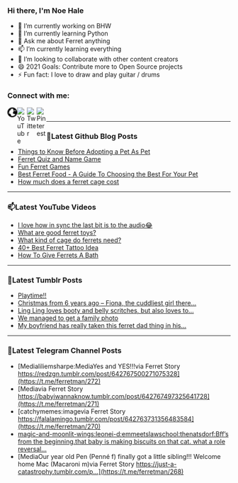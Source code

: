 ### Hi there, I'm Noe Hale

- 🔭 I’m currently working on BHW
- 🌱 I’m currently learning Python
- 💬 Ask me about Ferret anything
- 📫 I’m currently learning everything
- 🔭 I’m looking to collaborate with other content creators
- 😄 2021 Goals: Contribute more to Open Source projects
- ⚡ Fun fact: I love to draw and play guitar / drums

### Connect with me:

[<img align="left" alt="ferretvoice.com" width="22px" src="https://raw.githubusercontent.com/iconic/open-iconic/master/svg/globe.svg" />](https://ferretvoice.com)
[<img align="left" alt="YouTube" width="22px" src="https://cdn.jsdelivr.net/npm/simple-icons@v3/icons/youtube.svg" />](https://www.youtube.com/channel/UCk665XTfaMLVwFVWUmgnDiw)
[<img align="left" alt="Twitter" width="22px" src="https://cdn.jsdelivr.net/npm/simple-icons@v3/icons/twitter.svg" />](https://twitter.com/voiceferret)
[<img align="left" alt="Pinterest" width="22px" src="https://cdn.jsdelivr.net/npm/simple-icons@v3/icons/pinterest.svg" />](https://www.pinterest.com/voiceferret/)

<br />

---
### 🔭Latest Github Blog Posts
<!-- GITHUB:START -->
- [Things to Know Before Adopting a Pet As Pet](http://noehale.github.io/things-to-know-before-adopting-a-pet-as-pet/)
- [Ferret Quiz and Name Game](http://noehale.github.io/ferret-quiz/)
- [Fun Ferret Games](http://noehale.github.io/fun-ferret-games/)
- [Best Ferret Food - A Guide To Choosing the Best For Your Pet](http://noehale.github.io/best-ferret-food/)
- [How much does a ferret cage cost](http://noehale.github.io/how-much-does-a-ferret-cage-cost/)
<!-- GITHUB:END -->
---
### 📫Latest YouTube Videos

<!-- YOUTUBE:START -->
- [I love how in sync the last bit is to the audio😂](https://www.youtube.com/watch?v=WHBeGHwSlGY)
- [What are good ferret toys?](https://www.youtube.com/watch?v=tPxRilBzc0s)
- [What kind of cage do ferrets need?](https://www.youtube.com/watch?v=xzz6hC3sR5A)
- [40+ Best Ferret Tattoo Idea](https://www.youtube.com/watch?v=KIKqduR6Xcs)
- [How To Give Ferrets A Bath](https://www.youtube.com/watch?v=A0nwywkhTSg)
<!-- YOUTUBE:END -->

---
### 📝Latest Tumblr Posts

<!-- TUMBLR:START -->
- [Playtime!!](https://come-forth-into-the-light.tumblr.com/post/642910950426591232)
- [Christmas from 6 years ago – Fiona, the cuddliest girl there...](https://come-forth-into-the-light.tumblr.com/post/642865671927136256)
- [Ling Ling loves booty and belly scritches, but also loves to...](https://come-forth-into-the-light.tumblr.com/post/642843026784501760)
- [We managed to get a family photo](https://come-forth-into-the-light.tumblr.com/post/642820372577812480)
- [My boyfriend has really taken this ferret dad thing in his...](https://come-forth-into-the-light.tumblr.com/post/642775047148339200)
<!-- TUMBLR:END -->
---
### 📝Latest Telegram Channel Posts

<!-- TELEGRAM:START -->
- [Medialiliemsharpe:MediaYes and YES!!!via Ferret Story https://redzgn.tumblr.com/post/642767500271075328](https://t.me/ferretman/272)
- [Mediavia Ferret Story https://babyiwannaknow.tumblr.com/post/642767497325641728](https://t.me/ferretman/271)
- [catchymemes:imagevia Ferret Story https://falalamingo.tumblr.com/post/642763731356483584](https://t.me/ferretman/270)
- [magic-and-moonlit-wings:leonei-d:emmeetslawschool:thenatsdorf:Bff’s from the beginning.that baby is making biscuits on that cat. what a role reversal...](https://t.me/ferretman/269)
- [MediaOur year old Pen (Penné f) finally got a little sibling!!! Welcome home Mac (Macaroni m)via Ferret Story https://just-a-catastrophy.tumblr.com/p...](https://t.me/ferretman/268)
<!-- TELEGRAM:END -->
